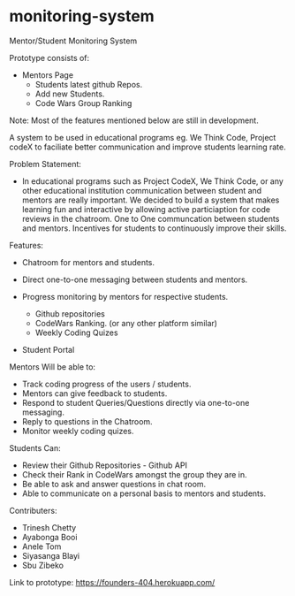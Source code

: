 # monitoring-system
Mentor/Student Monitoring System

Prototype consists of:
  - Mentors Page
    - Students latest github Repos.
    - Add new Students.
    - Code Wars Group Ranking

Note: Most of the features mentioned below are still in development.

A system to be used in educational programs eg. We Think Code, Project codeX to faciliate better communication and improve students learning rate.

Problem Statement:

- In educational programs such as Project CodeX, We Think Code, or any other educational institution communication between student and mentors are really important.
We decided to build a system that makes learning fun and interactive by allowing active particiaption for code reviews in the chatroom.
One to One communcation between students and mentors. Incentives for students to continuously improve their skills.

Features:

- Chatroom for mentors and students.
- Direct one-to-one messaging between students and mentors.
- Progress monitoring by mentors for respective students.
  - Github repositories
  - CodeWars Ranking. (or any other platform similar)
  - Weekly Coding Quizes
  
- Student Portal 
  
Mentors Will be able to:

- Track coding progress of the users / students.
- Mentors can give feedback to students.
- Respond to student Queries/Questions directly via one-to-one messaging.
- Reply to questions in the Chatroom.
- Monitor weekly coding quizes.

Students Can:

- Review their Github Repositories - Github API
- Check their Rank in CodeWars amongst the group they are in.
- Be able to ask and answer questions in chat room.
- Able to communicate on a personal basis to mentors and students.

Contributers:
- Trinesh Chetty
- Ayabonga Booi
- Anele Tom
- Siyasanga Blayi
- Sbu Zibeko

Link to prototype: https://founders-404.herokuapp.com/
